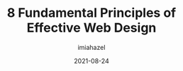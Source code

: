---
author: imiahazel
date: 2021-08-24
publisher: thepracticaldev
tags:
  - principles
target_url: https://dev.to/imiahazel/8-fundamental-principles-of-effective-web-design-196l
title: 8 Fundamental Principles of Effective Web Design
---